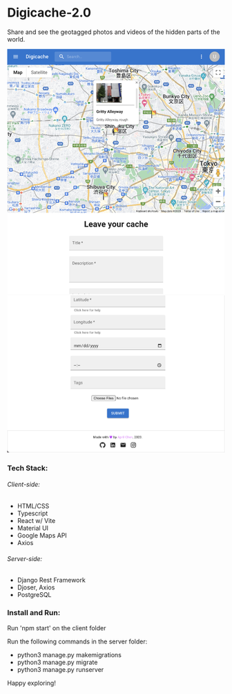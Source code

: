 # Digicache-2.0
Share and see the geotagged photos and videos of the hidden parts of the world.

![Screenshot](assets/demo1.png)
![Screenshot](assets/demo2.png)

### Tech Stack:
###### Client-side:
 - HTML/CSS
 - Typescript
 - React w/ Vite
 - Material UI
 - Google Maps API
 - Axios

 ###### Server-side:
  - Django Rest Framework
  - Djoser, Axios
  - PostgreSQL

### Install and Run:
Run 'npm start' on the client folder

Run the following commands in the server folder:
 - python3 manage.py makemigrations
 - python3 manage.py migrate
 - python3 manage.py runserver

Happy exploring!